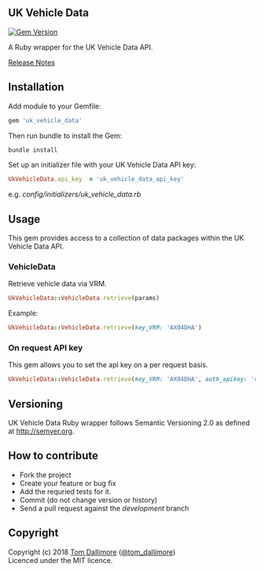 ## UK Vehicle Data

[![Gem Version](https://badge.fury.io/rb/uk_vehicle_data.svg)](https://badge.fury.io/rb/uk_vehicle_data)

A Ruby wrapper for the UK Vehicle Data API.

[Release Notes](http://release.tomdallimore.com/projects/uk_vehicle_data)

## Installation

Add module to your Gemfile:

```ruby
gem 'uk_vehicle_data'
```

Then run bundle to install the Gem:

```sh
bundle install
```

Set up an initializer file with your UK Vehicle Data API key:

```ruby
UkVehicleData.api_key  = 'uk_vehicle_data_api_key'
```
e.g. *config/initializers/uk_vehicle_data.rb*

## Usage

This gem provides access to a collection of data packages within the UK Vehicle Data API.

### VehicleData

Retrieve vehicle data via VRM.

```ruby
UkVehicleData::VehicleData.retrieve(params)
```

Example:
```ruby
UkVehicleData::VehicleData.retrieve(key_VRM: 'AX04DHA')
```

### On request API key

This gem allows you to set the api key on a per request basis.

```ruby
UkVehicleData::VehicleData.retrieve(key_VRM: 'AX04DHA', auth_apikey: 'custom_api_key')
```

## Versioning

UK Vehicle Data Ruby wrapper follows Semantic Versioning 2.0 as defined at
<http://semver.org>.

## How to contribute

* Fork the project
* Create your feature or bug fix
* Add the requried tests for it.
* Commit (do not change version or history)
* Send a pull request against the *development* branch

## Copyright
Copyright (c) 2018 [Tom Dallimore](http://www.tomdallimore.com/?utm_source=uk_vehicle_data&utm_medium=website&utm_campaign=tomdallimore) ([@tom_dallimore](http://twitter.com/tom_dallimore))  
Licenced under the MIT licence.

